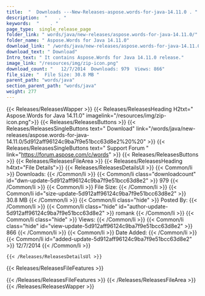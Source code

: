 ```yaml
---
title:  "  Downloads ---New-Releases-aspose.words-for-java-14.11.0 . " 
description:  "    . " 
keywords:  "    . " 
page_type:  single_release_page
folder_link: " words/java/new-releases/aspose.words-for-java-14.11.0/"
folder_name: " Aspose.Words for Java 14.11.0"
download_link: " /words/java/new-releases/aspose.words-for-java-14.11.0/5d912aff96124c9ba7f9e51bcc63d8e2"
download_text: " Download"
Intro_text: " It contains Aspose.Words for Java 14.11.0 release."
image_link: "/resources/img/zip-icon.png"
download_count: "   12/7/2014  Downloads: 979  Views: 866"
file_size: "  File Size: 30.8 MB "
parent_path: "words/java"
section_parent_path: "words/java"
weight: 277
---
```


{{< Releases/ReleasesWapper >}}
  {{< Releases/ReleasesHeading H2txt=" Aspose.Words for Java 14.11.0" imagelink="/resources/img/zip-icon.png">}}
  {{< Releases/ReleasesButtons >}}
    {{< Releases/ReleasesSingleButtons text=" Download" link="/words/java/new-releases/aspose.words-for-java-14.11.0/5d912aff96124c9ba7f9e51bcc63d8e2%20%20" >}}
    {{< Releases/ReleasesSingleButtons text=" Support Forum " link="https://forum.aspose.com/c/words" >}}
  {{< Releases/ReleasesButtons >}}
  {{< Releases/ReleasesFileArea >}}
    {{< Releases/ReleasesHeading h4txt="File Details">}}
    {{< Releases/ReleasesDetailsUl >}}
            {{< Common/li  >}} Downloads: {{< /Common/li >}} 
      {{< Common/li class="downloadcount" id="dwn-update-5d912aff96124c9ba7f9e51bcc63d8e2" >}} 979 {{< /Common/li >}} 
      {{< Common/li  >}} File Size: {{< /Common/li >}} 
      {{< Common/li id="size-update-5d912aff96124c9ba7f9e51bcc63d8e2" >}} 30.8 MB {{< /Common/li >}} 
      {{< Common/li  class="hide" >}} Posted By: {{< /Common/li >}} 
      {{< Common/li class="hide" id="author-update-5d912aff96124c9ba7f9e51bcc63d8e2" >}} romank {{< /Common/li >}} 
      {{< Common/li class="hide"  >}} Views: {{< /Common/li >}} 
      {{< Common/li class="hide" id="view-update-5d912aff96124c9ba7f9e51bcc63d8e2" >}} 866 {{< /Common/li >}} 
      {{< Common/li  >}} Date Added: {{< /Common/li >}} 
      {{< Common/li id="added-update-5d912aff96124c9ba7f9e51bcc63d8e2" >}} 12/7/2014 {{< /Common/li >}} 

    {{< /Releases/ReleasesDetailsUl >}}

  {{< Releases/ReleasesFileFeatures >}}
      
  {{< /Releases/ReleasesFileFeatures >}}
 {{< /Releases/ReleasesFileArea >}}
{{< /Releases/ReleasesWapper >}}


